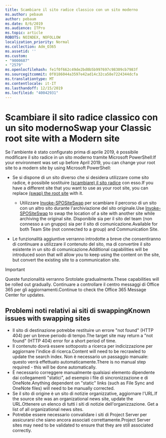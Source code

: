 ```yaml
---
title: Scambiare il sito radice classico con un sito moderno
ms.author: pebaum
author: pebaum
ms.date: 8/6/2019
ms.audience: ITPro
ms.topic: article
ROBOTS: NOINDEX, NOFOLLOW
localization_priority: Normal
ms.collection: Adm_O365
ms.assetid: ''
ms.custom:
- "9000687"
- "2579"
ms.openlocfilehash: fe1f0f662c49de2bd0b5b997697c98309cb7983f
ms.sourcegitcommit: 0f0186044a3597e42ad14c32ca58e7224344dcfa
ms.translationtype: MT
ms.contentlocale: it-IT
ms.lasthandoff: 12/15/2019
ms.locfileid: "40042931"
---
```

# <a name="swap-your-classic-root-site-with-a-modern-site"></a><span data-ttu-id="264b1-102">Scambiare il sito radice classico con un sito moderno</span><span class="sxs-lookup"><span data-stu-id="264b1-102">Swap your Classic root site with a Modern site</span></span>

<span data-ttu-id="264b1-103">Se l'ambiente è stato configurato prima di aprile 2019, è possibile modificare il sito radice in un sito moderno tramite Microsoft PowerShell:</span><span class="sxs-lookup"><span data-stu-id="264b1-103">If your environment was set up before April 2019, you can change your root site to a modern site by using Microsoft PowerShell:</span></span>

- <span data-ttu-id="264b1-104">Se si dispone di un sito diverso che si desidera utilizzare come sito radice, è possibile sostituire [(scambiare) il sito radice](https://docs.microsoft.com/sharepoint/modern-root-site) con esso.</span><span class="sxs-lookup"><span data-stu-id="264b1-104">If you have a different site that you want to use as your root site, you can replace [(swap) the root site](https://docs.microsoft.com/sharepoint/modern-root-site) with it.</span></span> 
    - <span data-ttu-id="264b1-105">Utilizzare [Invoke-SPOSiteSwap](https://docs.microsoft.com/powershell/module/sharepoint-online/invoke-spositeswap?view=sharepoint-ps) per scambiare il percorso di un sito con un altro sito durante l'archiviazione del sito originale.</span><span class="sxs-lookup"><span data-stu-id="264b1-105">Use [Invoke-SPOSiteSwap](https://docs.microsoft.com/powershell/module/sharepoint-online/invoke-spositeswap?view=sharepoint-ps) to swap the location of a site with another site while archiving the original site.</span></span> <span data-ttu-id="264b1-106">Disponibile sia per il sito del team (non connesso a un gruppo) sia per il sito di comunicazione.</span><span class="sxs-lookup"><span data-stu-id="264b1-106">Available for both Team Site (not connected to a group) and Communication Site.</span></span> 

- <span data-ttu-id="264b1-107">Le funzionalità aggiuntive verranno introdotte a breve che consentiranno di continuare a utilizzare il contenuto del sito, ma di convertire il sito esistente in un sito di comunicazione.</span><span class="sxs-lookup"><span data-stu-id="264b1-107">Additional capabilities will be introduced soon that will allow you to keep using the content on the site, but convert the existing site to a communication site.</span></span> 
>[!Important]
><span data-ttu-id="264b1-108">Queste funzionalità verranno Srotolate gradualmente.</span><span class="sxs-lookup"><span data-stu-id="264b1-108">These capabilities will be rolled out gradually.</span></span> <span data-ttu-id="264b1-109">Continuare a controllare il centro messaggi di Office 365 per gli aggiornamenti.</span><span class="sxs-lookup"><span data-stu-id="264b1-109">Continue to check the Office 365 Message Center for updates.</span></span> 

## <a name="known-issues-with-swapping-sites"></a><span data-ttu-id="264b1-110">Problemi noti relativi ai siti di swapping</span><span class="sxs-lookup"><span data-stu-id="264b1-110">Known issues with swapping sites</span></span>

- <span data-ttu-id="264b1-111">Il sito di destinazione potrebbe restituire un errore "not found" (HTTP 404) per un breve periodo di tempo.</span><span class="sxs-lookup"><span data-stu-id="264b1-111">The target site may return a "not found" (HTTP 404) error for a short period of time.</span></span>
- <span data-ttu-id="264b1-112">Il contenuto dovrà essere sottoposto a ricerca per indicizzazione per aggiornare l'indice di ricerca.</span><span class="sxs-lookup"><span data-stu-id="264b1-112">Content will need to be recrawled to update the search index.</span></span> <span data-ttu-id="264b1-113">Non è necessario un passaggio manuale: questo verrà effettuato automaticamente.</span><span class="sxs-lookup"><span data-stu-id="264b1-113">There is no manual step required - this will be done automatically.</span></span>
- <span data-ttu-id="264b1-114">È necessario correggere manualmente qualsiasi elemento dipendente dai collegamenti "statici", ad esempio i file di sincronizzazione e di OneNote.</span><span class="sxs-lookup"><span data-stu-id="264b1-114">Anything dependent on "static" links (such as File Sync and OneNote files) will need to be manually corrected.</span></span>
- <span data-ttu-id="264b1-115">Se il sito di origine è un sito di notizie organizzative, aggiornare l'URL.</span><span class="sxs-lookup"><span data-stu-id="264b1-115">If the source site was an organizational news site, update the URL.</span></span><span data-ttu-id="264b1-116">Ottenere un elenco di tutti i siti di notizie dell'organizzazione.</span><span class="sxs-lookup"><span data-stu-id="264b1-116"> Get a list of all organizational news sites.</span></span>
- <span data-ttu-id="264b1-117">Potrebbe essere necessario convalidare i siti di Project Server per assicurarsi che siano ancora associati correttamente.</span><span class="sxs-lookup"><span data-stu-id="264b1-117">Project Server sites may need to be validated to ensure that they are still associated correctly.</span></span>





